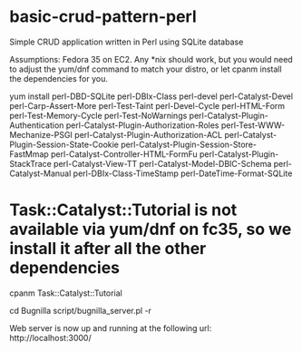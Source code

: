 # basic-crud-pattern-perl
Simple CRUD application written in Perl using SQLite database

Assumptions:
Fedora 35 on EC2. Any *nix should work, but you would need to adjust the yum/dnf command to match your distro, or let cpanm install the dependencies for you.


yum install perl-DBD-SQLite perl-DBIx-Class perl-devel perl-Catalyst-Devel perl-Carp-Assert-More perl-Test-Taint perl-Devel-Cycle perl-HTML-Form perl-Test-Memory-Cycle perl-Test-NoWarnings perl-Catalyst-Plugin-Authentication perl-Catalyst-Plugin-Authorization-Roles perl-Test-WWW-Mechanize-PSGI perl-Catalyst-Plugin-Authorization-ACL perl-Catalyst-Plugin-Session-State-Cookie perl-Catalyst-Plugin-Session-Store-FastMmap perl-Catalyst-Controller-HTML-FormFu perl-Catalyst-Plugin-StackTrace perl-Catalyst-View-TT perl-Catalyst-Model-DBIC-Schema perl-Catalyst-Manual perl-DBIx-Class-TimeStamp perl-DateTime-Format-SQLite


# Task::Catalyst::Tutorial is not available via yum/dnf on fc35, so we install it after all the other dependencies
cpanm Task::Catalyst::Tutorial 


cd Bugnilla
script/bugnilla_server.pl -r

Web server is now up and running at the following url:
http://localhost:3000/
